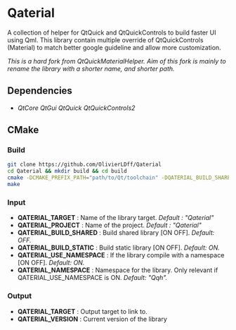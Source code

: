 Qaterial
===============

A collection of helper for QtQuick and QtQuickControls to build faster UI using Qml. This library contain multiple override of QtQuickControls (Material) to match better google guideline and allow more customization.

*This is a hard fork from QtQuickMaterialHelper. Aim of this fork is mainly to rename the library with a shorter name, and shorter path.*

## Dependencies

- *QtCore QtGui QtQuick QtQuickControls2*

## CMake

### Build

```bash
git clone https://github.com/OlivierLDff/Qaterial
cd Qaterial && mkdir build && cd build
cmake -DCMAKE_PREFIX_PATH="path/to/Qt/toolchain" -DQATERIAL_BUILD_SHARED=ON -DQATERIAL_USE_NAMESPACE=ON -DQATERIAL_BUILD_DOC=ON ..
make
```

### Input

- **QATERIAL_TARGET** : Name of the library target. *Default : "Qaterial"*
- **QATERIAL_PROJECT** : Name of the project. *Default : "Qaterial"*
- **QATERIAL_BUILD_SHARED** : Build shared library [ON OFF]. *Default: OFF.*
- **QATERIAL_BUILD_STATIC** : Build static library [ON OFF]. *Default: ON.*
- **QATERIAL_USE_NAMESPACE** : If the library compile with a namespace [ON OFF]. *Default: ON.*
- **QATERIAL_NAMESPACE** : Namespace for the library. Only relevant if QATERIAL_USE_NAMESPACE is ON. *Default: "Qqh".*

### Output

- **QATERIAL_TARGET** : Output target to link to.
- **QATERIAL_VERSION** : Current version of the library
